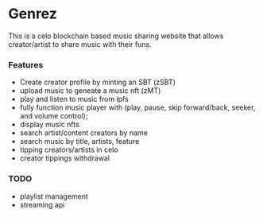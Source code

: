 # Genrez

This is a celo blockchain based music sharing website that allows creator/artist to share music with their funs.

### Features
- Create creator profile by minting an SBT (zSBT)
- upload music to geneate a music nft (zMT)
- play and listen to music from ipfs
- fully function music player with (play, pause, skip forward/back, seeker, and volume control);
- display music nfts
- search artist/content creators by name
- search music by title, artists, feature
- tipping creators/artists in celo
- creator tippings withdrawal

### TODO
- playlist management
- streaming api